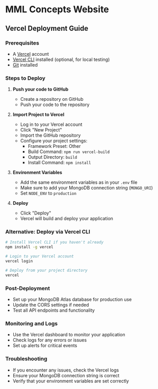 # MML Concepts Website

## Vercel Deployment Guide

### Prerequisites
- A [Vercel](https://vercel.com) account
- [Vercel CLI](https://vercel.com/cli) installed (optional, for local testing)
- [Git](https://git-scm.com/downloads) installed

### Steps to Deploy

1. **Push your code to GitHub**
   - Create a repository on GitHub
   - Push your code to the repository

2. **Import Project to Vercel**
   - Log in to your Vercel account
   - Click "New Project"
   - Import the GitHub repository
   - Configure your project settings:
     - Framework Preset: Other
     - Build Command: `npm run vercel-build`
     - Output Directory: `build`
     - Install Command: `npm install`

3. **Environment Variables**
   - Add the same environment variables as in your `.env` file
   - Make sure to add your MongoDB connection string (`MONGO_URI`)
   - Set `NODE_ENV` to `production`

4. **Deploy**
   - Click "Deploy"
   - Vercel will build and deploy your application

### Alternative: Deploy via Vercel CLI

```bash
# Install Vercel CLI if you haven't already
npm install -g vercel

# Login to your Vercel account
vercel login

# Deploy from your project directory
vercel
```

### Post-Deployment

- Set up your MongoDB Atlas database for production use
- Update the CORS settings if needed
- Test all API endpoints and functionality

### Monitoring and Logs

- Use the Vercel dashboard to monitor your application
- Check logs for any errors or issues
- Set up alerts for critical events

### Troubleshooting

- If you encounter any issues, check the Vercel logs
- Ensure your MongoDB connection string is correct
- Verify that your environment variables are set correctly
